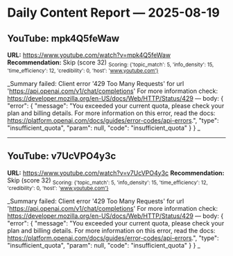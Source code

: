 # Daily Content Report — 2025-08-19

## YouTube: mpk4Q5feWaw
**URL:** https://www.youtube.com/watch?v=mpk4Q5feWaw
**Recommendation:** Skip (score 32)
<sub>Scoring: {'topic_match': 5, 'info_density': 15, 'time_efficiency': 12, 'credibility': 0, 'host': 'www.youtube.com'}</sub>

_Summary failed: Client error '429 Too Many Requests' for url 'https://api.openai.com/v1/chat/completions'
For more information check: https://developer.mozilla.org/en-US/docs/Web/HTTP/Status/429 — body: {
    "error": {
        "message": "You exceeded your current quota, please check your plan and billing details. For more information on this error, read the docs: https://platform.openai.com/docs/guides/error-codes/api-errors.",
        "type": "insufficient_quota",
        "param": null,
        "code": "insufficient_quota"
    }
}
_

---

## YouTube: v7UcVPO4y3c
**URL:** https://www.youtube.com/watch?v=v7UcVPO4y3c
**Recommendation:** Skip (score 32)
<sub>Scoring: {'topic_match': 5, 'info_density': 15, 'time_efficiency': 12, 'credibility': 0, 'host': 'www.youtube.com'}</sub>

_Summary failed: Client error '429 Too Many Requests' for url 'https://api.openai.com/v1/chat/completions'
For more information check: https://developer.mozilla.org/en-US/docs/Web/HTTP/Status/429 — body: {
    "error": {
        "message": "You exceeded your current quota, please check your plan and billing details. For more information on this error, read the docs: https://platform.openai.com/docs/guides/error-codes/api-errors.",
        "type": "insufficient_quota",
        "param": null,
        "code": "insufficient_quota"
    }
}
_

